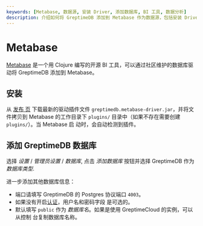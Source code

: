 ```yaml
---
keywords: [Metabase, 数据源, 安装 Driver, 添加数据库, BI 工具, 数据分析]
description: 介绍如何将 GreptimeDB 添加到 Metabase 作为数据源，包括安装 Driver 和添加 GreptimeDB 数据库的方法。
---
```


# Metabase

[Metabase](https://github.com/metabase/metabase) 是一个用 Clojure 编写的开源 BI
工具，可以通过社区维护的数据库驱动将 GreptimeDB 添加到 Metabase。

## 安装

从 [发布
页](https://github.com/greptimeteam/greptimedb-metabase-driver/releases/latest/)
下载最新的驱动插件文件 `greptimedb.metabase-driver.jar`，并将文件拷贝到 Metabase
的工作目录下 `plugins/` 目录中（如果不存在需要创建 `plugins/`）。当 Metabase 启
动时，会自动检测到插件。

## 添加 GreptimeDB 数据库

选择 *设置* / *管理员设置* / *数据库*, 点击  *添加数据库* 按钮并选择 GreptimeDB
作为 *数据库类型*.

进一步添加其他数据库信息：

- 端口请填写 GreptimeDB 的 Postgres 协议端口 `4003`。
- 如果没有开启[认证](/user-guide/deployments/authentication/overview.md)，用户名和密码字段
  是可选的。
- 默认填写 `public` 作为 *数据库名*。如果是使用 GreptimeCloud 的实例，可以从控制
  台复制数据库名称。
